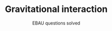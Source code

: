 ---
title: Gravitational interaction
subtitle: EBAU questions solved
summary: EBAU questions solved.
tags:
- EBAU
- gravitation
categories:
- Physics

# Optional external URL for project (replaces project detail page).
external_link: "https://drive.google.com/file/d/0B6t6-aLmKtoLQXZYcURJMVR6blk/view"

image:
  caption: Photo by [**NASA**](https://unsplash.com/@nasa) on [Unsplash](https://unsplash.com)
  focal_point: Smart
---
